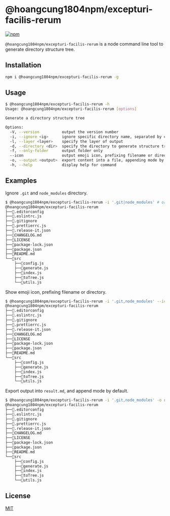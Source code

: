 # @hoangcung1804npm/excepturi-facilis-rerum

[![npm](https://img.shields.io/npm/v/@hoangcung1804npm/excepturi-facilis-rerum)](https://www.npmjs.com/package/@hoangcung1804npm/excepturi-facilis-rerum)

`@hoangcung1804npm/excepturi-facilis-rerum` is a node command line tool to generate directory structure tree.

## Installation

```bash
npm i @hoangcung1804npm/excepturi-facilis-rerum -g
```

## Usage

```bash
$ @hoangcung1804npm/excepturi-facilis-rerum -h
Usage: @hoangcung1804npm/excepturi-facilis-rerum [options]

Generate a directory structure tree

Options:
  -V, --version          output the version number
  -i, --ignore <ig>      ignore specific directory name, separated by comma or '|'  
  -l, --layer <layer>    specify the layer of output
  -d, --directory <dir>  specify the directory to generate structure tree
  -f, --only-folder      output folder only
  --icon                 output emoji icon, prefixing filename or directory
  -o, --output <output>  export content into a file, appending mode by default      
  -h, --help             display help for command
```

## Examples

Ignore `.git` and `node_modules` directory.

```bash
$ @hoangcung1804npm/excepturi-facilis-rerum -i '.git|node_modules' # or @hoangcung1804npm/excepturi-facilis-rerum -i '.git,node_modules'
@hoangcung1804npm/excepturi-facilis-rerum
├──📄.editorconfig
├──📄.eslintrc.js
├──📄.gitignore
├──📄.prettierrc.js
├──📄.release-it.json
├──📄CHANGELOG.md
├──📄LICENSE
├──📄package-lock.json
├──📄package.json
├──📄README.md
└──📁src
    ├──📄config.js
    ├──📄generate.js
    ├──📄index.js
    ├──📄toTree.js
    └──📄utils.js
```

Show emoji icon, prefixing filename or directory.

```bash
$ @hoangcung1804npm/excepturi-facilis-rerum -i '.git,node_modules' --icon
@hoangcung1804npm/excepturi-facilis-rerum
├──📄.editorconfig
├──📄.eslintrc.js
├──📄.gitignore
├──📄.prettierrc.js
├──📄.release-it.json
├──📄CHANGELOG.md
├──📄LICENSE
├──📄package-lock.json
├──📄package.json
├──📄README.md
└──📁src
    ├──📄config.js
    ├──📄generate.js
    ├──📄index.js
    ├──📄toTree.js
    └──📄utils.js
```

Export output into `result.md`, and append mode by default.

```bash
$ @hoangcung1804npm/excepturi-facilis-rerum -i '.git,node_modules' -o result.md
@hoangcung1804npm/excepturi-facilis-rerum
├──📄.editorconfig
├──📄.eslintrc.js
├──📄.gitignore
├──📄.prettierrc.js
├──📄.release-it.json
├──📄CHANGELOG.md
├──📄LICENSE
├──📄package-lock.json
├──📄package.json
├──📄README.md
└──📁src
    ├──📄config.js
    ├──📄generate.js
    ├──📄index.js
    ├──📄toTree.js
    └──📄utils.js
```
## License

[MIT](./LICENSE)
